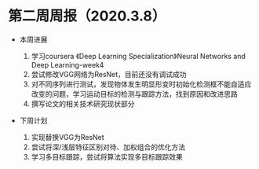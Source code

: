 # 第二周周报（2020.3.8）

- 本周进展
  1. 学习coursera 《Deep Learning Specialization》Neural Networks and Deep Learning-week4
  2. 尝试修改VGG网络为ResNet，目前还没有调试成功
  3. 对不同序列进行测试，发现物体发生明显形变时初始化检测框不能自适应改变的问题，学习运动目标的检测与跟踪方法，找到原因和改进思路
  4. 撰写论文的相关技术研究现状部分
  
  
- 下周计划
  1. 实现替换VGG为ResNet
  2. 尝试将深/浅层特征区别对待、加权组合的优化方法
  3. 学习多目标跟踪，尝试将算法实现多目标跟踪效果

